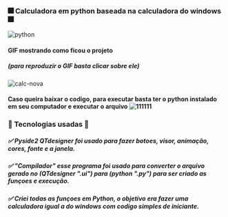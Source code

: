 ### 🎆 Calculadora em python baseada na calculadora do windows 🎆
![python](https://img.shields.io/badge/Python-3776AB?style=for-the-badge&logo=python&logoColor=white)

#### GIF mostrando como ficou o projeto
##### (para reproduzir o GIF basta clicar sobre ele)

![calc-nova](https://user-images.githubusercontent.com/106535353/179286678-af6cc0da-64c0-4da6-abd3-f7364fa403f7.gif)

#### Caso queira baixar o codigo, para executar basta ter o python instalado em seu computador e executar o arquivo  ![111111](https://user-images.githubusercontent.com/106535353/179287965-95b0a972-a5ea-420a-b29a-910d342bc3d6.png)



### 🚀 Tecnologias usadas 🚀
#####  ✅ Pyside2 QTdesigner foi usado para fazer botoes, visor, animação, cores, fonte e a janela.
#####  ✅ "Compilador" esse programa foi usado para converter o arquivo gerado no (QTdesigner ".ui") para (python ".py") para ser criado as funçoes e execução.
#####  ✅ Criei todas as funçoes em Python, o objetivo era fazer uma calculadora igual a do windows com codigo simples de iniciante.




